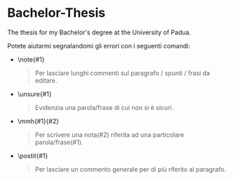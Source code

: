 # Bachelor-Thesis
The thesis for my Bachelor's degree at the University of Padua.


Potete aiutarmi segnalandomi gli errori con i seguenti comandi:
* \note{#1}
   > Per lasciare lunghi commenti sul paragrafo / spunti / frasi da editare.
* \unsure{#1}
   >Evidenzia una parola/frase di cui non si è sicuri.
* \mmh{#1}{#2}
   >Per scrivere una nota(#2) riferita ad una particolare parola/frase(#1).
* \postit{#1}
   > Per lasciare un commento generale per di più riferito al paragrafo.
